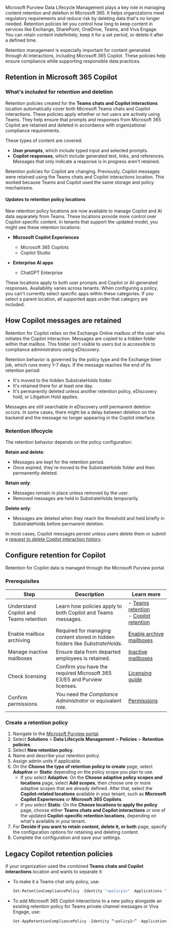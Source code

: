 Microsoft Purview Data Lifecycle Management plays a key role in managing content retention and deletion in Microsoft 365. It helps organizations meet regulatory requirements and reduce risk by deleting data that's no longer needed. Retention policies let you control how long to keep content in services like Exchange, SharePoint, OneDrive, Teams, and Viva Engage. You can retain content indefinitely, keep it for a set period, or delete it after a defined time.

Retention management is especially important for content generated through AI interactions, including Microsoft 365 Copilot. These policies help ensure compliance while supporting responsible data practices.

## Retention in Microsoft 365 Copilot

### What's included for retention and deletion

Retention policies created for the **Teams chats and Copilot interactions** location automatically cover both Microsoft Teams chats and Copilot interactions. These policies apply whether or not users are actively using Teams. They help ensure that prompts and responses from Microsoft 365 Copilot are retained and deleted in accordance with organizational compliance requirements.

These types of content are covered:

- **User prompts**, which include typed input and selected prompts.
- **Copilot responses**, which include generated text, links, and references. Messages that only indicate a response is in progress aren't retained.

Retention policies for Copilot are changing. Previously, Copilot messages were retained using the Teams chats and Copilot interactions location. This worked because Teams and Copilot used the same storage and policy mechanisms.

#### Updates to retention policy locations

New retention policy locations are now available to manage Copilot and AI data separately from Teams. These locations provide more control over Copilot-specific content. In tenants that support the updated model, you might see these retention locations:

- **Microsoft Copilot Experiences**
  - Microsoft 365 Copilots
  - Copilot Studio

- **Enterprise AI apps**
  - ChatGPT Enterprise

These locations apply to both user prompts and Copilot or AI-generated responses. Availability varies across tenants. When configuring a policy, you can't currently select specific apps within these categories. If you select a parent location, all supported apps under that category are included.

## How Copilot messages are retained

Retention for Copilot relies on the Exchange Online mailbox of the user who initiates the Copilot interaction. Messages are copied to a hidden folder within that mailbox. This folder isn't visible to users but is accessible to compliance administrators using eDiscovery.

Retention behavior is governed by the policy type and the Exchange timer job, which runs every 1–7 days. If the message reaches the end of its retention period:

- It's moved to the hidden SubstrateHolds folder.
- It's retained there for at least one day.
- It's permanently deleted unless another retention policy, eDiscovery hold, or Litigation Hold applies.

Messages are still searchable in eDiscovery until permanent deletion occurs. In some cases, there might be a delay between deletion on the backend and the message no longer appearing in the Copilot interface.

### Retention lifecycle

The retention behavior depends on the policy configuration:

**Retain and delete**:

- Messages are kept for the retention period.
- Once expired, they're moved to the SubstrateHolds folder and then permanently deleted.

**Retain only**:

- Messages remain in place unless removed by the user.
- Removed messages are held in SubstrateHolds temporarily.

**Delete only**:

- Messages are deleted when they reach the threshold and held briefly in SubstrateHolds before permanent deletion.

In most cases, Copilot messages persist unless users delete them or submit a [request to delete Copilot interaction history](/copilot/microsoft-365/microsoft-365-copilot-privacy?azure-portal=true).

## Configure retention for Copilot

Retention for Copilot data is managed through the Microsoft Purview portal.

### Prerequisites

| **Step** | **Description** | **Learn more** |
|------|-------------|------------|
| Understand Copilot and Teams retention | Learn how policies apply to both Copilot and Teams messages. | - [Teams retention](/purview/retention-policies-teams?azure-portal=true) <br> - [Copilot retention](/purview/retention-policies-copilot?azure-portal=true) |
| Enable mailbox archiving | Required for managing content stored in hidden folders like _SubstrateHolds_. | [Enable archive mailboxes](/purview/enable-archive-mailboxes?azure-portal=true) |
| Manage inactive mailboxes | Ensure data from departed employees is retained. | [Inactive mailboxes](/purview/inactive-mailboxes-in-office-365?azure-portal=true) |
| Check licensing | Confirm you have the required Microsoft 365 E3/E5 and Purview licenses. | [Licensing guide](/office365/servicedescriptions/microsoft-purview-data-lifecycle-records-management?azure-portal=true) |
| Confirm permissions | You need the _Compliance Administrator_ or equivalent role. | [Permissions](/purview/microsoft-365-compliance-center-permissions?azure-portal=true) |

### Create a retention policy

1. Navigate to the [Microsoft Purview portal](https://purview.microsoft.com/?azure-portal=true).
1. Select **Solutions** > **Data Lifecycle Management** > **Policies** > **Retention policies**.
1. Select **New retention policy**.
1. Name and describe your retention policy.
1. Assign admin units if applicable.
1. On the **Choose the type of retention policy to create** page, select **Adaptive** or **Static** depending on the policy scope you plan to use.
   - If you select **Adaptive**: On the **Choose adaptive policy scopes and locations** page, select **Add scopes**, then choose one or more adaptive scopes that are already defined. After that, select the **Copilot-related locations** available in your tenant, such as **Microsoft Copilot Experiences** or **Microsoft 365 Copilots**.
   - If you select **Static**: On the **Choose locations to apply the policy** page, choose either **Teams chats and Copilot interactions** or one of the updated **Copilot-specific retention locations**, depending on what's available in your tenant.
1. For **Decide if you want to retain content, delete it, or both** page, specify the configuration options for retaining and deleting content.
1. Complete the configuration and save your settings.

## Legacy Copilot retention policies

If your organization used the combined **Teams chats and Copilot interactions** location and wants to separate it:

- To make it a Teams chat only policy, use:

   ```powershell
   Set-RetentionCompliancePolicy -Identity "<policy1>" -Applications "User:TeamsChatUserInteractions"
   ```

- To add Microsoft 365 Copilot interactions to a new policy alongside an existing retention policy for Teams private channel messages or Viva Engage, use:

   ```powershell
   Set-AppRetentionCompliancePolicy -Identity “<policy2>” -Applications "User:M365Copilot"
   ```
